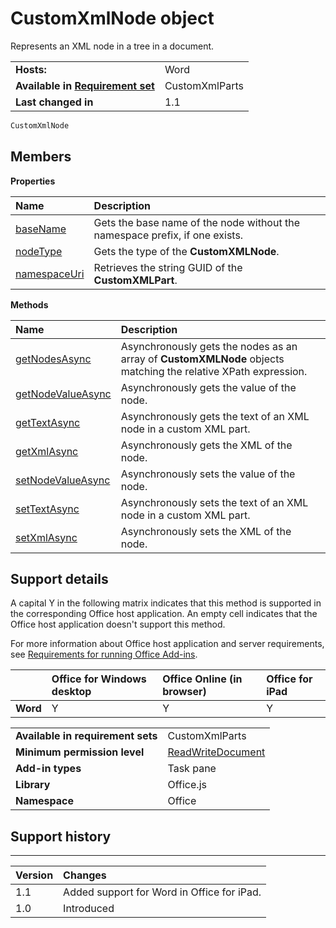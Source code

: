 
# CustomXmlNode object
Represents an XML node in a tree in a document.

|||
|:-----|:-----|
|**Hosts:**|Word|
|**Available in [Requirement set](../../docs/overview/specify-office-hosts-and-api-requirements.md)**|CustomXmlParts|
|**Last changed in**|1.1|

```js
CustomXmlNode
```


## Members


**Properties**


|**Name**|**Description**|
|:-----|:-----|
|[baseName](../../reference/shared/customxmlnode.basename.md)|Gets the base name of the node without the namespace prefix, if one exists.|
|[nodeType](../../reference/shared/customxmlnode.nodetype.md)|Gets the type of the  **CustomXMLNode**.|
|[namespaceUri](../../reference/shared/customxmlnode.namespaceuri.md)|Retrieves the string GUID of the  **CustomXMLPart**.|

**Methods**


|**Name**|**Description**|
|:-----|:-----|
|[getNodesAsync](../../reference/shared/customxmlnode.getnodesasync.md)|Asynchronously gets the nodes as an array of  **CustomXMLNode** objects matching the relative XPath expression.|
|[getNodeValueAsync](../../reference/shared/customxmlnode.getnodevalueasync.md)|Asynchronously gets the value of the node.|
|[getTextAsync](customxmlnode.gettextasync.md)|Asynchronously gets the text of an XML node in a custom XML part.|
|[getXmlAsync](../../reference/shared/customxmlnode.getxmlasync.md)|Asynchronously gets the XML of the node.|
|[setNodeValueAsync](../../reference/shared/customxmlnode.setnodevalueasync.md)|Asynchronously sets the value of the node.|
|[setTextAsync](customxmlnode.settextasync.md)|Asynchronously sets the text of an XML node in a custom XML part.|
|[setXmlAsync](../../reference/shared/customxmlnode.setxmlasync.md)|Asynchronously sets the XML of the node.|

## Support details


A capital Y in the following matrix indicates that this method is supported in the corresponding Office host application. An empty cell indicates that the Office host application doesn't support this method.

For more information about Office host application and server requirements, see [Requirements for running Office Add-ins](../../docs/overview/requirements-for-running-office-add-ins.md).


||**Office for Windows desktop**|**Office Online (in browser)**|**Office for iPad**|
|:-----|:-----|:-----|:-----|
|**Word**|Y|Y|Y|

|||
|:-----|:-----|
|**Available in requirement sets**|CustomXmlParts|
|**Minimum permission level**|[ReadWriteDocument](../../docs/develop/requesting-permissions-for-api-use-in-content-and-task-pane-add-ins.md)|
|**Add-in types**|Task pane|
|**Library**|Office.js|
|**Namespace**|Office|

## Support history



****


|**Version**|**Changes**|
|:-----|:-----|
|1.1|Added support for Word in Office for iPad.|
|1.0|Introduced|
